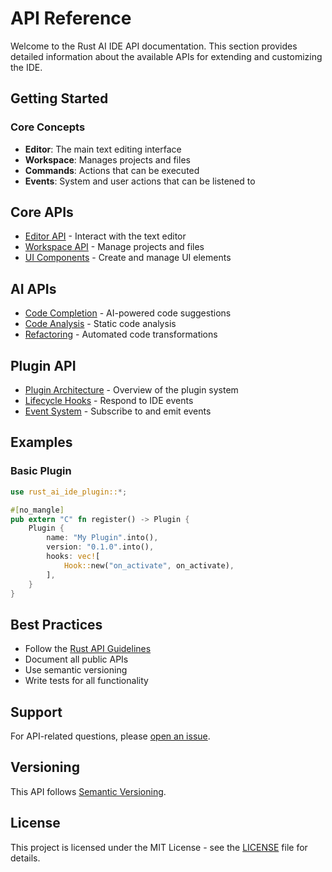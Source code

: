 # API Reference

Welcome to the Rust AI IDE API documentation. This section provides detailed information about the available APIs for extending and customizing the IDE.

## Getting Started

### Core Concepts

- **Editor**: The main text editing interface
- **Workspace**: Manages projects and files
- **Commands**: Actions that can be executed
- **Events**: System and user actions that can be listened to

## Core APIs

- [Editor API](CORE_API.html) - Interact with the text editor
- [Workspace API](WORKSPACE_API.html) - Manage projects and files
- [UI Components](UI_API.html) - Create and manage UI elements

## AI APIs

- [Code Completion](AI_API.html#code-completion) - AI-powered code suggestions
- [Code Analysis](AI_API.html#code-analysis) - Static code analysis
- [Refactoring](AI_API.html#refactoring) - Automated code transformations

## Plugin API

- [Plugin Architecture](../development/plugins.html) - Overview of the plugin system
- [Lifecycle Hooks](PLUGIN_API.html#lifecycle-hooks) - Respond to IDE events
- [Event System](PLUGIN_API.html#event-system) - Subscribe to and emit events

## Examples

### Basic Plugin

```rust
use rust_ai_ide_plugin::*;

#[no_mangle]
pub extern "C" fn register() -> Plugin {
    Plugin {
        name: "My Plugin".into(),
        version: "0.1.0".into(),
        hooks: vec![
            Hook::new("on_activate", on_activate),
        ],
    }
}
```

## Best Practices

- Follow the [Rust API Guidelines](https://rust-lang.github.io/api-guidelines/)
- Document all public APIs
- Use semantic versioning
- Write tests for all functionality

## Support

For API-related questions, please [open an issue](https://github.com/rust-ai-ide/rust-ai-ide/issues).

## Versioning

This API follows [Semantic Versioning](https://semver.org/).

## License

This project is licensed under the MIT License - see the [LICENSE](../LICENSE) file for details.
